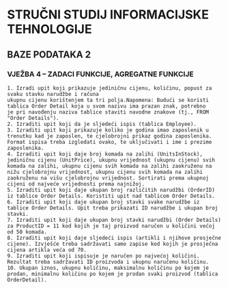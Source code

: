 # STRUČNI STUDIJ INFORMACIJSKE TEHNOLOGIJE 
## BAZE PODATAKA 2

### VJEŽBA 4 – ZADACI FUNKCIJE, AGREGATNE FUNKCIJE
    1. Izradi upit koji prikazuje jediničnu cijenu, količinu, popust za svaku stavku narudžbe i računa
    ukupnu cijenu korištenjem ta tri polja.Napomena: Budući se koristi tablica Order Detail koja u svom nazivu ima prazan znak, potrebno
    je pri navođenju naziva tablice staviti navodne znakove (tj., FROM "Order Details").
    2. Izraditi upit koji da je sljedeći ispis (tablica Employee).
    3. Izraditi upit koji prikazuje koliko je godina imao zaposlenik u trenutku kad je zaposlen, te cjelobrojni prikaz godina zaposlenika. Format ispisa treba izgledati ovako, te uključivati i ime i prezime zaposlenika.
    4. Izraditi upit koji daje broj komada na zalihi (UnitsInStock), jediničnu cijenu (UnitPrice), ukupnu vrijednost (ukupnu cijenu) svih komada na zalihi, ukupnu cijenu svih komada na zalihi zaokruženu na nižu cjelobrojnu vrijednost, ukupnu cijenu svih komada na zalihi zaokruženu na višu cjelobrojnu vrijednost. Sortirati prema ukupnoj cijeni od najveće vrijednosti prema najnižoj. 
    5. Izraditi upit koji daje ukupan broj različitih narudžbi (OrderID) iz tablice Order Details. Koristiti upit nad tablicom Order Details.
    6. Izraditi upit koji daje ukupan broj stavki svake narudžbe iz tablice Order Details. Upit treba prikazati ID narudžbe i ukupan broj stavki.
    7. Izraditi upit koji daje ukupan broj stavki narudžbi (Order Details) za ProductID = 11 kod kojih je taj proizvod naručen u količini većoj od 50 komada.
    8. Izraditi upit koji daje sljedeći ispis (artikli i njihove prosječne cijene). Izvješće treba sadržavati samo zapise kod kojih je prosječna cijena artikla veća od 70.
    9. Izraditi upit koji ispisuje je naručen po najvećoj količini. Rezultat treba sadržavati ID proizvoda i ukupnu naručenu količinu.
    10. Ukupan iznos, ukupnu količinu, maksimalnu količinu po kojem je prodan, minimalnu količinu po kojem je prodan svaki proizvod (tablica OrderDetail).